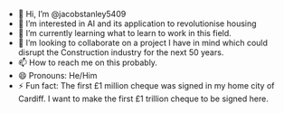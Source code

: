 - 👋 Hi, I’m @jacobstanley5409
- 👀 I’m interested in AI and its application to revolutionise housing
- 🌱 I’m currently learning what to learn to work in this field.
- 💞️ I’m looking to collaborate on a project I have in mind which could disrupt the Construction industry for the next 50 years.
- 📫 How to reach me on this probably.
- 😄 Pronouns: He/Him
- ⚡ Fun fact: The first £1 million cheque was signed in my home city of Cardiff. I want to make the first £1 trillion cheque to be signed here.

<!---
jacobstanley5409/jacobstanley5409 is a ✨ special ✨ repository because its `README.md` (this file) appears on your GitHub profile.
You can click the Preview link to take a look at your changes.
--->
